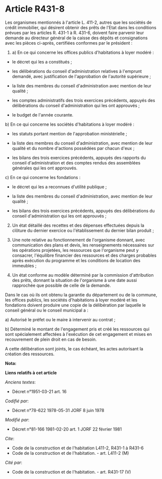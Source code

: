 # Article R431-8

Les organismes mentionnés à l'article L. 411-2, autres que les sociétés de crédit immobilier, qui désirent obtenir des prêts
de l'Etat dans les conditions prévues par les articles R. 431-1 à R. 431-6, doivent faire parvenir leur demande au directeur
général de la caisse des dépôts et consignations avec les pièces ci-après, certifiées conformes par le président :

1. a) En ce qui concerne les offices publics d'habitations à loyer modéré :

- le décret qui les a constitués ;

- les délibérations du conseil d'administration relatives à l'emprunt demandé, avec justification de l'approbation de
l'autorité supérieure ;

- la liste des membres du conseil d'administration avec mention de leur qualité ;

- les comptes administratifs des trois exercices précédents, appuyés des délibérations du conseil d'administration qui les
ont approuvés ;

- le budget de l'année courante.

b) En ce qui concerne les sociétés d'habitations à loyer modéré :

- les statuts portant mention de l'approbation ministérielle ;

- la liste des membres du conseil d'administration, avec mention de leur qualité et du nombre d'actions possédées par chacun
d'eux ;

- les bilans des trois exercices précédents, appuyés des rapports du conseil d'administration et des comptes rendus des
assemblées générales qui les ont approuvés.

c) En ce qui concerne les fondations :

- le décret qui les a reconnues d'utilité publique ;

- la liste des membres du conseil d'administration, avec mention de leur qualité ;

- les bilans des trois exercices précédents, appuyés des délibérations du conseil d'administration qui les ont approuvés ;

2. Un état détaillé des recettes et des dépenses effectuées depuis la clôture du dernier exercice ou l'établissement du
dernier bilan produit ;

3. Une note relative au fonctionnement de l'organisme donnant, avec communication des plans et devis, les renseignements
nécessaires sur les opérations projetées, les ressources que l'organisme peut y consacrer, l'équilibre financier des
ressources et des charges probables après exécution du programme et les conditions de location des immeubles ;

4. Un état conforme au modèle déterminé par la commission d'attribution des prêts, donnant la situation de l'organisme à une
date aussi rapprochée que possible de celle de la demande.

Dans le cas où ils ont obtenu la garantie du département ou de la commune, les offices publics, les sociétés d'habitations à
loyer modéré et les fondations doivent produire une copie de la délibération par laquelle le conseil général ou le conseil
municipal a :

a) Autorisé le préfet ou le maire à intervenir au contrat ;

b) Déterminé le montant de l'engagement pris et créé les ressources qui sont spécialement affectées à l'exécution de cet
engagement et mises en recouvrement de plein droit en cas de besoin.

A cette délibération sont joints, le cas échéant, les actes autorisant la création des ressources.

**Nota:**



**Liens relatifs à cet article**

_Anciens textes_:

  - Décret n°1951-03-21 art. 16

_Codifié par_:

  - Décret n°78-622 1978-05-31 JORF 8 juin 1978

_Modifié par_:

  - Décret n°81-166 1981-02-20 art. 1 JORF 22 février 1981

_Cite_:

  - Code de la construction et de l'habitation L411-2, R431-1 à R431-6
  - Code de la construction et de l'habitation. - art. L411-2 (M)

_Cité par_:

  - Code de la construction et de l'habitation. - art. R431-17 (V)
